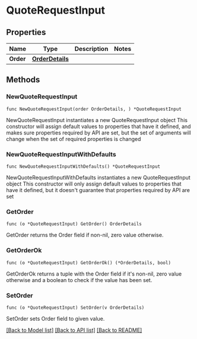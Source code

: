 # QuoteRequestInput

## Properties

Name | Type | Description | Notes
------------ | ------------- | ------------- | -------------
**Order** | [**OrderDetails**](OrderDetails.md) |  | 

## Methods

### NewQuoteRequestInput

`func NewQuoteRequestInput(order OrderDetails, ) *QuoteRequestInput`

NewQuoteRequestInput instantiates a new QuoteRequestInput object
This constructor will assign default values to properties that have it defined,
and makes sure properties required by API are set, but the set of arguments
will change when the set of required properties is changed

### NewQuoteRequestInputWithDefaults

`func NewQuoteRequestInputWithDefaults() *QuoteRequestInput`

NewQuoteRequestInputWithDefaults instantiates a new QuoteRequestInput object
This constructor will only assign default values to properties that have it defined,
but it doesn't guarantee that properties required by API are set

### GetOrder

`func (o *QuoteRequestInput) GetOrder() OrderDetails`

GetOrder returns the Order field if non-nil, zero value otherwise.

### GetOrderOk

`func (o *QuoteRequestInput) GetOrderOk() (*OrderDetails, bool)`

GetOrderOk returns a tuple with the Order field if it's non-nil, zero value otherwise
and a boolean to check if the value has been set.

### SetOrder

`func (o *QuoteRequestInput) SetOrder(v OrderDetails)`

SetOrder sets Order field to given value.



[[Back to Model list]](../README.md#documentation-for-models) [[Back to API list]](../README.md#documentation-for-api-endpoints) [[Back to README]](../README.md)


